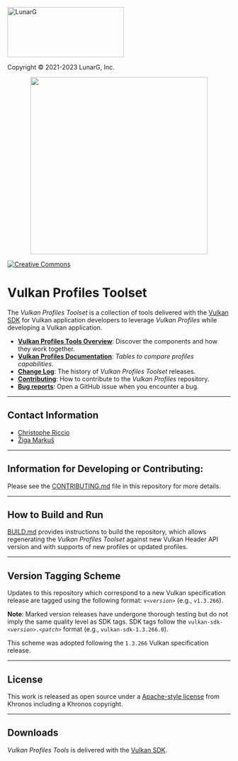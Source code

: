 <!-- markdownlint-disable MD041 -->
<p align="left"><img src="https://vulkan.lunarg.com/img/NewLunarGLogoBlack.png" alt="LunarG" width=263 height=113 /></p>
<p align="left">Copyright © 2021-2023 LunarG, Inc.</p>

<p align="center"><img src="./images/logo.png" width=400 /></p>

[![Creative Commons][3]][4]

[3]: https://i.creativecommons.org/l/by-nd/4.0/88x31.png "Creative Commons License"
[4]: https://creativecommons.org/licenses/by-nd/4.0/

# Vulkan Profiles Toolset

The *Vulkan Profiles Toolset* is a collection of tools delivered with the [Vulkan SDK](https://www.lunarg.com/vulkan-sdk/) for Vulkan application developers to leverage *Vulkan Profiles* while developing a Vulkan application.

* **[Vulkan Profiles Tools Overview](./OVERVIEW.md)**: Discover the components and how they work together.
* **[Vulkan Profiles Documentation](https://vulkan.lunarg.com/doc/sdk/latest/windows/profiles_definitions.html)**: *Tables to compare profiles capabilities*.
* **[Change Log](./CHANGELOG.md)**: The history of *Vulkan Profiles Toolset* releases.
* **[Contributing](./CONTRIBUTING.md)**: How to contribute to the *Vulkan Profiles* repository.
* **[Bug reports](https://github.com/KhronosGroup/Vulkan-Profiles)**: Open a GitHub issue when you encounter a bug.

--------------
## Contact Information
* [Christophe Riccio](mailto:christophe@lunarg.com)
* [Žiga Markuš](mailto:ziga@lunarg.com)

--------------
## Information for Developing or Contributing:
Please see the [CONTRIBUTING.md](./CONTRIBUTING.md) file in this repository for more details. 

--------------
## How to Build and Run
[BUILD.md](./BUILD.md) provides instructions to build the repository, which allows regenerating the *Vulkan Profiles Toolset* against new Vulkan Header API version and with supports of new profiles or updated profiles.

--------------
## Version Tagging Scheme

Updates to this repository which correspond to a new Vulkan specification release are tagged using the following format: `v<`_`version`_`>` (e.g., `v1.3.266`).

**Note**: Marked version releases have undergone thorough testing but do not imply the same quality level as SDK tags. SDK tags follow the `vulkan-sdk-<`_`version`_`>.<`_`patch`_`>` format (e.g., `vulkan-sdk-1.3.266.0`).

This scheme was adopted following the `1.3.266` Vulkan specification release.

--------------
## License

This work is released as open source under a [Apache-style license](./LICENSE.md) from Khronos including a Khronos copyright.

--------------
## Downloads

*Vulkan Profiles Tools* is delivered with the [Vulkan SDK](https://vulkan.lunarg.com/sdk/home).


